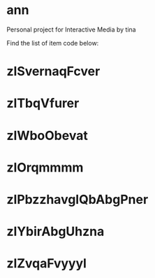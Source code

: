 # ann
Personal project for Interactive Media by tina

Find the list of item code below:
# zlSvernaqFcver
# zlTbqVfurer
# zlWboObevat
# zlOrqmmmm
# zlPbzzhavglQbAbgPner
# zlYbirAbgUhzna
# zlZvqaFvyyyl

